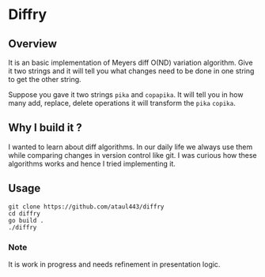 # Diffry

## Overview
It is an basic implementation of Meyers diff O(ND) variation algorithm.
Give it two strings and it will tell you what changes need to be done in
one string to get the other string.

Suppose you gave it two strings `pika` and `copapika`. It will tell you 
in how many add, replace, delete operations it will transform the `pika`
`copika`.

## Why I build it ?
I wanted to learn about diff algorithms. In our daily life we always use them
while comparing changes in version control like git. I was curious how these
algorithms works and hence I tried implementing it.

## Usage
```shell script
git clone https://github.com/ataul443/diffry
cd diffry
go build .
./diffry
```

### Note

It is work in progress and needs refinement in presentation logic.